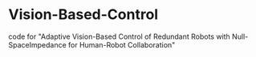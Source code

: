 # Vision-Based-Control
code for "Adaptive  Vision-Based  Control  of  Redundant  Robots  with  Null-SpaceImpedance  for  Human-Robot  Collaboration"
